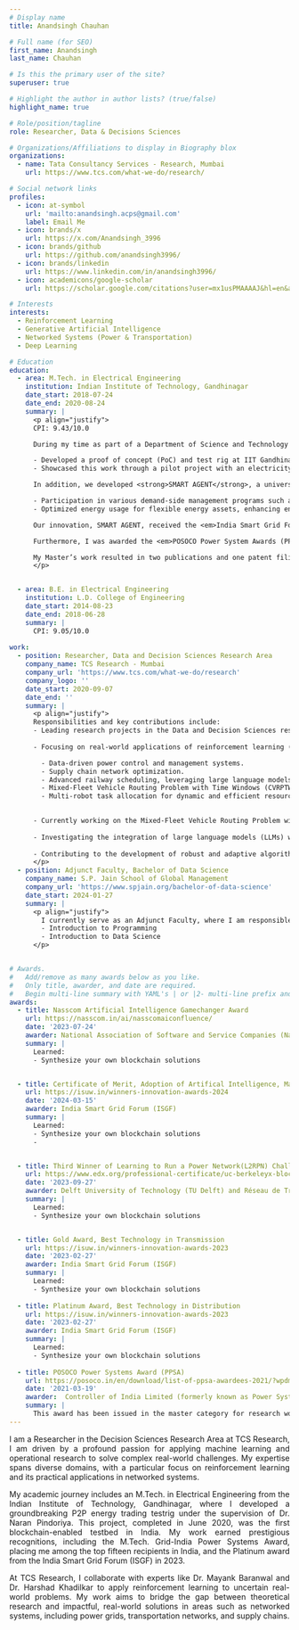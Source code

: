 ```yaml
---
# Display name
title: Anandsingh Chauhan

# Full name (for SEO)
first_name: Anandsingh
last_name: Chauhan

# Is this the primary user of the site?
superuser: true

# Highlight the author in author lists? (true/false)
highlight_name: true

# Role/position/tagline
role: Researcher, Data & Decisions Sciences

# Organizations/Affiliations to display in Biography blox
organizations:
  - name: Tata Consultancy Services - Research, Mumbai
    url: https://www.tcs.com/what-we-do/research/

# Social network links
profiles:
  - icon: at-symbol
    url: 'mailto:anandsingh.acps@gmail.com'
    label: Email Me
  - icon: brands/x
    url: https://x.com/Anandsingh_3996
  - icon: brands/github
    url: https://github.com/anandsingh3996/
  - icon: brands/linkedin
    url: https://www.linkedin.com/in/anandsingh3996/
  - icon: academicons/google-scholar
    url: https://scholar.google.com/citations?user=mx1usPMAAAAJ&hl=en&authuser=1/

# Interests
interests:
  - Reinforcement Learning
  - Generative Artificial Intelligence
  - Networked Systems (Power & Transportation)
  - Deep Learning

# Education
education:
  - area: M.Tech. in Electrical Engineering
    institution: Indian Institute of Technology, Gandhinagar
    date_start: 2018-07-24
    date_end: 2020-08-24
    summary: |
      <p align="justify">
      CPI: 9.43/10.0

      During my time as part of a Department of Science and Technology (DST-India) project, titled <em>Development of a Prosumer Driven Integrated Smart Grid</em>, I contributed to the following:

      - Developed a proof of concept (PoC) and test rig at IIT Gandhinagar, demonstrating real-world applications of demand-side energy management programs like Peer-to-Peer (P2P) energy sharing.
      - Showcased this work through a pilot project with an electricity distribution company.

      In addition, we developed <strong>SMART AGENT</strong>, a universal IoT-based Smart Energy Management Device that enables:

      - Participation in various demand-side management programs such as P2P energy trading and Demand Response (DR).
      - Optimized energy usage for flexible energy assets, enhancing energy management strategies.

      Our innovation, SMART AGENT, received the <em>India Smart Grid Forum (ISGF) Innovation Awards 2023 – Platinum Award</em> in the 'Smart Technology – Electricity Distribution' category.

      Furthermore, I was awarded the <em>POSOCO Power System Awards (PPSA-2021)</em> for my Master’s thesis, as one of the fifteen recipients in India.

      My Master’s work resulted in two publications and one patent filing.
      </p>


  - area: B.E. in Electrical Engineering
    institution: L.D. College of Engineering
    date_start: 2014-08-23
    date_end: 2018-06-28
    summary: |
      CPI: 9.05/10.0
      
work:
  - position: Researcher, Data and Decision Sciences Research Area
    company_name: TCS Research - Mumbai
    company_url: 'https://www.tcs.com/what-we-do/research'
    company_logo: ''
    date_start: 2020-09-07
    date_end: ''
    summary: |
      <p align="justify">
      Responsibilities and key contributions include:
      - Leading research projects in the Data and Decision Sciences research wing under the mentorship of Dr. Mayank Baranwal and Dr. Harshad Khadilkar.
        
      - Focusing on real-world applications of reinforcement learning (RL) to address complex challenges in planning under uncertainty, with key areas of expertise including:

        - Data-driven power control and management systems.
        - Supply chain network optimization.
        - Advanced railway scheduling, leveraging large language models (LLMs) for enhanced decision-making.
        - Mixed-Fleet Vehicle Routing Problem with Time Windows (CVRPTW), utilizing attention mechanisms for improved logistics.
        - Multi-robot task allocation for dynamic and efficient resource management.

    
      - Currently working on the Mixed-Fleet Vehicle Routing Problem with Time Windows (VRPTW), integrating traditional and electric vehicles to optimize logistics in response to the increasing adoption of EVs by fleet operators. Additionally, exploring innovative applications of attention models to enhance solutions for vehicle routing with time windows.
                
      - Investigating the integration of large language models (LLMs) with reinforcement learning (RL) to enhance RL agent reward mechanisms, particularly for optimizing train scheduling. This approach reduces excessive computational complexity and supports control room operators in making more efficient decisions.
        
      - Contributing to the development of robust and adaptive algorithms for networked systems, enhancing efficiency and reliability in critical infrastructure.
      </p>
  - position: Adjunct Faculty, Bachelor of Data Science
    company_name: S.P. Jain School of Global Management
    company_url: 'https://www.spjain.org/bachelor-of-data-science'
    date_start: 2024-01-27
    summary: |
      <p align="justify">
        I currently serve as an Adjunct Faculty, where I am responsible for teaching courses to first-year undergraduate students, including      
        - Introduction to Programming
        - Introduction to Data Science
      </p>


# Awards.
#   Add/remove as many awards below as you like.
#   Only title, awarder, and date are required.
#   Begin multi-line summary with YAML's | or |2- multi-line prefix and indent 2 spaces below.
awards:
  - title: Nasscom Artificial Intelligence Gamechanger Award
    url: https://nasscom.in/ai/nasscomaiconfluence/
    date: '2023-07-24'
    awarder: National Association of Software and Service Companies (Nasscom)
    summary: |
      Learned:
      - Synthesize your own blockchain solutions


  - title: Certificate of Merit, Adoption of Artifical Intelligence, Machine Learning and Robotic Solution
    url: https://isuw.in/winners-innovation-awards-2024
    date: '2024-03-15'
    awarder: India Smart Grid Forum (ISGF)
    summary: |
      Learned:
      - Synthesize your own blockchain solutions
      - 


  - title: Third Winner of Learning to Run a Power Network(L2RPN) Challenge
    url: https://www.edx.org/professional-certificate/uc-berkeleyx-blockchain-fundamentals
    date: '2023-09-27'
    awarder: Delft University of Technology (TU Delft) and Réseau de Transport d'Électricité (RTE) - France
    summary: |
      Learned:
      - Synthesize your own blockchain solutions  


  - title: Gold Award, Best Technology in Transmission
    url: https://isuw.in/winners-innovation-awards-2023
    date: '2023-02-27'
    awarder: India Smart Grid Forum (ISGF)
    summary: |
      Learned:
      - Synthesize your own blockchain solutions
        
  - title: Platinum Award, Best Technology in Distribution
    url: https://isuw.in/winners-innovation-awards-2023
    date: '2023-02-27'
    awarder: India Smart Grid Forum (ISGF)
    summary: |
      Learned:
      - Synthesize your own blockchain solutions
        
  - title: POSOCO Power Systems Award (PPSA)
    url: https://posoco.in/en/download/list-of-ppsa-awardees-2021/?wpdmdl=37044
    date: '2021-03-19'
    awarder:  Controller of India Limited (formerly known as Power Systems Operations Corporation Limited - POSOCO)
    summary: |
      This award has been issued in the master category for research work carried out in the power system during M.Tech at IITGN. The project titled "Peer to Peer Energy Trading Platform: Hardware and Software Integration" has been one of the top 15 recipients in the master category by Power System Operation Corporation Limited (POSOCO), and Foundation for Innovation and Technology Transfer (FITT) IITD.
---
```


<div style="text-align: justify";justify; margin-top: 0; padding-top: 0;>
I am a Researcher in the Decision Sciences Research Area at TCS Research, I am driven by a profound passion for applying machine learning and operational research to solve complex real-world challenges. My expertise spans diverse domains, with a particular focus on reinforcement learning and its practical applications in networked systems.

My academic journey includes an M.Tech. in Electrical Engineering from the Indian Institute of Technology, Gandhinagar, where I developed a groundbreaking P2P energy trading testrig under the supervision of Dr. Naran Pindoriya. This project, completed in June 2020, was the first blockchain-enabled testbed in India. My work earned prestigious recognitions, including the M.Tech. Grid-India Power Systems Award, placing me among the top fifteen recipients in India, and the Platinum award from the India Smart Grid Forum (ISGF) in 2023.

At TCS Research, I collaborate with experts like Dr. Mayank Baranwal and Dr. Harshad Khadilkar to apply reinforcement learning to uncertain real-world problems. My work aims to bridge the gap between theoretical research and impactful, real-world solutions in areas such as networked systems, including power grids, transportation networks, and supply chains.
</div>

